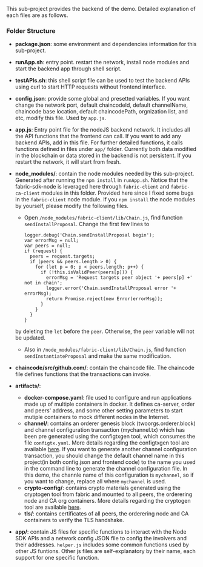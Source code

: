 This sub-project provides the backend of the demo. Detailed explanation of each files are as follows.

### Folder Structure 

* **package.json**: some environment and dependencies information for this sub-project.
* **runApp.sh**: entry point. restart the network, install node modules and start the backend app through shell script.
* **testAPIs.sh**: this shell script file can be used to test the backend APIs using curl to start HTTP requests without frontend interface.
* **config.json**: provide some global and presetted variables. If you want change the network port, default chaincodeId, default channelName, chaincode base location, default chaincodePath, orgnization list, and etc, modify this file. Used by `app.js`.
* **app.js**: Entry point file for the nodeJS backend network. It includes all the API functions that the frontend can call. If you want to add any backend APIs, add in this file. For further detailed functions, it calls functions defined in files under `app/` folder. Currently both data modified in the blockchain or data stored in the backend is not persistent. If you restart the network, it will start from fresh.

* **node_modules/**: contain the node modules needed by this sub-project. Generated after running the `npm install` in `runApp.sh`. Notice that the fabric-sdk-node is leveraged here through `fabric-client` and `fabric-ca-client` modules in this folder. Provided here since I fixed some bugs in the `fabric-client` node module. If you `npm install` the node modules by yourself, please modify the following files. 
  * Open `/node_modules/fabric-client/lib/Chain.js`, find function `sendInstallProposal`. Change the first few lines to
      
        logger.debug('Chain.sendInstallProposal begin');
        var errorMsg = null;
        var peers = null;
        if (request) {
          peers = request.targets;
          if (peers && peers.length > 0) {
            for (let p = 0; p < peers.length; p++) {
              if (!this.isValidPeer(peers[p])) {
                errorMsg = 'Request targets peer object '+ peers[p] +' not in chain';
                logger.error('Chain.sendInstallProposal error '+ errorMsg);
                return Promise.reject(new Error(errorMsg));
              }
            }
          }
        }
   by deleting the `let` before the `peer`. Otherwise, the `peer` variable will not be updated.
  * Also in `/node_modules/fabric-client/lib/Chain.js`, find function `sendInstantiateProposal` and make the same modification.
* **chaincode/src/github.com/**: contain the chaincode file. The chaincode file defines functions that the transactions can invoke.
* **artifacts/**: 
  * **docker-compose.yaml**: file used to configure and run applications made up of multiple containers in docker. It defines ca-server, order and peers' address, and some other setting parameters to start mutiple containers to mock different nodes in the Internet. 
  * **channel/**: contains an orderer genesis block (twoorgs.orderer.block) and channel configuration transaction (mychannel.tx) which has been pre generated using the configtxgen tool, which consumes the file `configtx.yaml`. More details regarding the configtxgen tool are available [here](http://hyperledger-fabric.readthedocs.io/en/latest/getting_started.html#using-the-configtxgen-tool). If you want to generate another channel configuration transaction, you should change the default channel name in this project(in both config.json and frontend code) to the name you used in the command line to generate the channel configuration file. In this demo, the channle name of this configuration is `mychannel`, so if you want to change, replace all where `mychannel` is used.
  * **crypto-config/**: contains crypto materials generated using the cryptogen tool from fabric and mounted to all peers, the orderering node and CA org containers. More details regarding the cryptogen tool are available [here](http://hyperledger-fabric.readthedocs.io/en/latest/getting_started.html#using-the-cryptogen-tool).
  * **tls/**: contains certificates of all peers, the orderering node and CA containers to verify the TLS handshake. 
* **app/**: contain JS files for specific functions to interact with the Node SDK APIs and a network config JSON file to config the involvers and their addresses. `helper.js` includes some common functions used by other JS funtions. Other js files are self-explanatory by their name, each support for one specific function.




